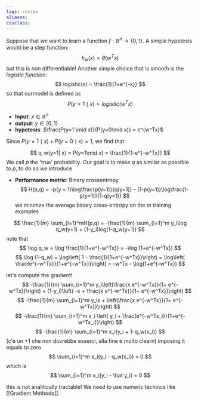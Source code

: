 ```yaml
---
tags: review
aliases:
cssclass:
---
```

 

Suppose that we want to learn a function $f : \mathbb{R}^n \to \{0,1\}$. A simple hypotesis would be a step function:
$$
h_w(x) = \theta(w^Tx)
$$
 but this is non differentiable! 
 Another simple choice that is smooth is the _logistic function_:
$$
logistic(x) = \frac{1}{1+e^{-x}}
$$
so that ourmodel is defined as
$$
P(y=1\mid x) = logistic(w^Tx)
$$


- **Input**: $x \in \mathbb{R}^n$
- **output**: $y \in \{0,1\}$
- **hypotesis**: $\frac{P(y=1 \mid x)}{P(y=0\mid x)} = e^{w^Tx}$

Since $P(y=1 \mid x) + P(y=0 \mid x) = 1$, we find that

$$
q_w(y=1| x) = P(y=1\mid x) = \frac{1}{1-e^{-w^Tx}}
$$
We call $p$ the 'true' probability. Our goal is to make $q$ as similar as possible to $p$, to do so we introduce 
- **Performance metric**: Binary crossentropy
$$
H(p,q) = -p(y = 1)\log\frac{p(y=1)}{q(y=1)} - (1-p(y=1))\log\frac{1-p(y=1)}{1-q(y=1)}
$$
we minimze the average binary cross-entropy on the $m$ training examples

$$
\frac{1}{m} \sum_{i=1}^mH(p,q) = -\frac{1}{m} \sum_{i=1}^m y_i\log q_w(y=1) + (1-y_i)log(1-q_w(y=1))
$$
note that
$$
\log q_w = \log \frac{1}{1+e^{-w^Tx}} = -\log (1+e^{-w^Tx})
$$
$$
\log (1-q_w) = \log\left( 1 - \frac{1}{1+e^{-w^Tx}}\right) = \log\left( \frac{e^{-w^Tx}}{1+e^{-w^Tx}}\right)  = -w^Tx - \log(1+e^{-w^Tx})
$$


let's compute the gradient!
$$
-\frac{1}{m} \sum_{i=1}^m y_i\left(\frac{x e^{-w^Tx}}{1+ e^{-w^Tx}}\right) + (1-y_i)\left( -x + \frac{x e^{-w^Tx}}{1+ e^{-w^Tx}}\right)
$$
$$
-\frac{1}{m} \sum_{i=1}^m y_ix + \left(\frac{x e^{-w^Tx}}{1+ e^{-w^Tx}}\right) 
$$
$$
-\frac{1}{m} \sum_{i=1}^m x_i \left( y_i + \frac{e^{-w^Tx_i}}{1+e^{-w^Tx_i}}\right)
$$
$$
-\frac{1}{m} \sum_{i=1}^m x_i(y_i + 1-q_w(x_i))
$$
(c'è un +1 che non dovrebbe esserci, alla fine è molto clearn)
imposing it equals to zero
$$
\sum_{i=1}^m x_i(y_i - q_w(x_i)) = 0
$$
which is
$$
\sum_{i=1}^m x_i(y_i - \hat y_i) = 0
$$

this is not analitically tractable! 
We need to use numeric techincs like [[Gradient Methods]].


